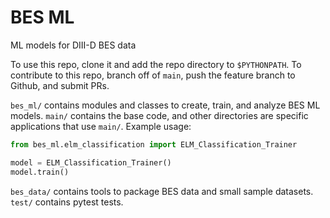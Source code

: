 # BES ML

ML models for DIII-D BES data

To use this repo, clone it and add the repo directory to `$PYTHONPATH`.  To contribute to this repo, branch off of `main`, push the feature branch to Github, and submit PRs.

`bes_ml/` contains modules and classes to create, train, and analyze BES ML models.  `main/` contains the base code, and other directories are specific applications that use `main/`.  Example usage:

```python
from bes_ml.elm_classification import ELM_Classification_Trainer

model = ELM_Classification_Trainer()
model.train()
```

`bes_data/` contains tools to package BES data and small sample datasets.  `test/` contains pytest tests.